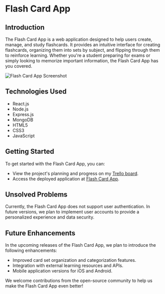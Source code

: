 # Flash Card App

## Introduction

The Flash Card App is a web application designed to help users create, manage, and study flashcards. It provides an intuitive interface for creating flashcards, organizing them into sets by subject, and flipping through them to reinforce learning. Whether you're a student preparing for exams or simply looking to memorize important information, the Flash Card App has you covered.

![Flash Card App Screenshot](screenshot.png)

## Technologies Used

- React.js
- Node.js
- Express.js
- MongoDB
- HTML5
- CSS3
- JavaScript

## Getting Started

To get started with the Flash Card App, you can:

- View the project's planning and progress on my [Trello board](https://trello.com/flash-card-app).
- Access the deployed application at [Flash Card App](https://flash-cards-app-6qim.onrender.com/).

## Unsolved Problems

Currently, the Flash Card App does not support user authentication. In future versions, we plan to implement user accounts to provide a personalized experience and data security.

## Future Enhancements

In the upcoming releases of the Flash Card App, we plan to introduce the following enhancements:

- Improved card set organization and categorization features.
- Integration with external learning resources and APIs.
- Mobile application versions for iOS and Android.

We welcome contributions from the open-source community to help us make the Flash Card App even better!

